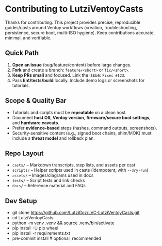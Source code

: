 # Contributing to LutziVentoyCasts

Thanks for contributing. This project provides precise, reproducible guides/casts around Ventoy workflows (creation, troubleshooting, persistence, secure boot, multi-ISO hygiene). Keep contributions accurate, minimal, and verifiable.

## Quick Path
1. **Open an issue** (bug/feature/content) before large changes.
2. **Fork** and create a branch: `feature/<short>` or `fix/<short>`.
3. **Keep PRs small** and focused. Link the issue: `Fixes #123`.
4. Pass **lint/tests/build** locally. Include demo logs or screenshots for tutorials.

## Scope & Quality Bar
- Tutorials and scripts must be **repeatable** on a clean host.
- Document **host OS**, **Ventoy version**, **firmware/secure boot settings**, and **hardware caveats**.
- Prefer **evidence-based** steps (hashes, command outputs, screenshots).
- Security-sensitive content (e.g., signed boot chains, shim/MOK) must include a **threat model** and rollback plan.

## Repo Layout
- `casts/`        – Markdown transcripts, step lists, and assets per cast
- `scripts/`      – Helper scripts used in casts (idempotent, with `--dry-run`)
- `assets/`       – Images/diagrams used in docs
- `tests/`        – Script tests and link checks
- `docs/`         – Reference material and FAQs

## Dev Setup
- git clone https://github.com/LutziGoz/LVC-LutziVentoyCasts.git
- cd LutziVentoyCasts
- python -m venv .venv && source .venv/bin/activate
- pip install -U pip wheel
- pip install -r requirements.txt
- pre-commit install  # optional, recommended
